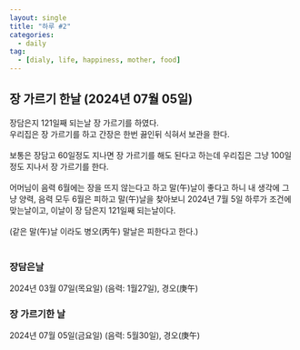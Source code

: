 ```yaml
---
layout: single
title: "하루 #2"
categories:
  - daily
tag:
  - [dialy, life, happiness, mother, food]
---
```


## 장 가르기 한날 (2024년 07월 05일)

장담은지 121일째 되는날 장 가르기를 하였다.  
우리집은 장 가르기를 하고 간장은 한번 끓인뒤 식혀서 보관을 한다.  
<br />
보통은 장담고 60일정도 지나면 장 가르기를 해도 된다고 하는데
우리집은 그냥 100일 정도 지나서 장 가르기를 한다.  
<br />
어머님이 음력 6월에는 장을 뜨지 않는다고 하고 말(午)날이 좋다고 하니 
내 생각에 그냥 양력, 음력 모두 6월은 피하고 말(午)날을 찾아보니 
2024년 7월 5일 하루가 조건에 맞는날이고, 이날이 장 담은지 121일째 되는날이다.  
<br />
(같은 말(午)날 이라도 병오(丙午) 말날은 피한다고 한다.)  
<br />  
### 장담은날  
2024년 03월 07일(목요일) (음력: 1월27일), 경오(庚午)
<br />
### 장 가르기한 날  
2024년 07월 05일(금요일) (음력: 5월30일), 경오(庚午)  
